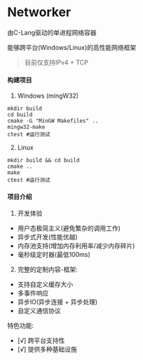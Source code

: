 # Networker
由C-Lang驱动的单进程网络容器

能够跨平台(Windows/Linux)的高性能网络框架

> 目前仅支持IPv4 + TCP

#### 构建项目

 1. Windows (mingW32)
```shell
mkdir build
cd build
cmake -G "MinGW Makefiles" ..
mingw32-make
ctest #运行测试
```
 2. Linux
```shell
mkdir build && cd build
cmake ..
make
ctest #运行测试
```

#### 项目介绍

1. 开发体验
 - 用户态极简主义(避免繁杂的调用工作)
 - 异步式开发(性能优越)
 - 内存池支持(增加内存利用率/减少内存碎片)
 - 毫秒级定时器(最低100ms)

2. 完整的定制内容-框架:
 - 支持自定义缓存大小
 - 多事件响应
 - 异步IO(异步连接 + 异步处理)
 - 自定义通信协议

特色功能:

 - [√] 跨平台支持性
 - [√] 提供多种基础设施


